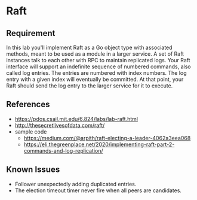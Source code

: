 # Raft

## Requirement

In this lab you'll implement Raft as a Go object type with associated methods, meant to be used as a module in a larger service. A set of Raft instances talk to each other with RPC to maintain replicated logs. Your Raft interface will support an indefinite sequence of numbered commands, also called log entries. The entries are numbered with index numbers. The log entry with a given index will eventually be committed. At that point, your Raft should send the log entry to the larger service for it to execute.

## References

-   <https://pdos.csail.mit.edu/6.824/labs/lab-raft.html>
-   <http://thesecretlivesofdata.com/raft/>
-   sample code
    -   <https://medium.com/@arpith/raft-electing-a-leader-4062a3eea068>
    -   <https://eli.thegreenplace.net/2020/implementing-raft-part-2-commands-and-log-replication/>

## Known Issues

-   Follower unexpectedly adding duplicated entries.
-   The election timeout timer never fire when all peers are candidates.

